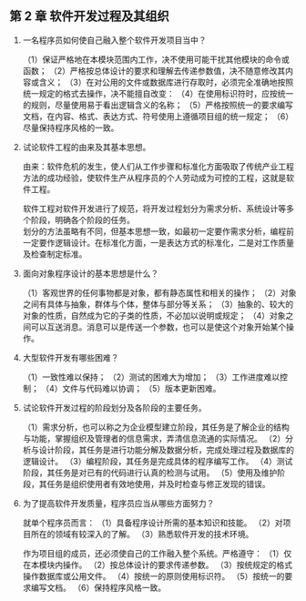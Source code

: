 ## 第 2 章 软件开发过程及其组织

1. 一名程序员如何使自己融入整个软件开发项目当中？

   （1）保证严格地在本模块范围内工作，决不使用可能干扰其他模块的命令或函数；
   （2）严格按总体设计的要求和理解去传递参数值，决不随意修改其内容或含义；
   （3）在对公用的文件或数据库进行存取时，必须完全准确地按照统一规定的格式去操作，决不能擅自改变：
   （4）在使用标识符时，应按统一的规则，尽量使用易于看出逻辑含义的名称；
   （5）严格按照统一的要求编写文档，在内容、格式、表达方式、符号使用上遵循项目组的统一规定；
   （6）尽量保持程序风格的一致。

2. 试论软件工程的由来及其基本思想。

   由来：软件危机的发生，使人们从工作步骤和标准化方面吸取了传统产业工程方法的成功经验，使软件生产从程序员的个人劳动成为可控的工程，这就是软件工程。

   软件工程对软件开发进行了规范，将开发过程划分为需求分析、系统设计等多个阶段，明确各个阶段的任务。  
   划分的方法虽略有不同，但基本思想一致，如最初一定要作需求分析，编程前一定要作逻辑设计。在标准化方面，一是表达方式的标准化，二是对工作质量及检查制定标准。

3. 面向对象程序设计的基本思想是什么？

   （1）客观世界的任何事物都是对象，都有静态属性和相关的操作；
   （2）对象之间有具体与抽象，群体与个体，整体与部分等关系；
   （3）抽象的、较大的对象的性质，自然成为它的子类的性质，不必加以说明或规定；
   （4）对象之间可以互送消息。消息可以是传送一个参数，也可以是使这个对象开始某个操作。

4. 大型软件开发有哪些困难？

   （1）一致性难以保持；
   （2）测试的困难大为增加；
   （3）工作进度难以控制；
   （4）文件与代码难以协调；
   （5）版本更新困难。

5. 试论软件开发过程的阶段划分及各阶段的主要任务。

   （1）需求分析，也可以称之为企业模型建立阶段，其任务是了解企业的结构与功能，掌握组织及管理者的信息需求，弄清信息流通的实际情况。
   （2）分析与设计阶段，其任务是进行功能分解及数据分析，完成处理过程及数据库的逻辑设计。
   （3）编程阶段，其任务是完成具体的程序编写工作。
   （4）测试阶段，其任务是对已有的代码进行认真的检测与试用。
   （5）使用及维护阶段，其任务是组织使用者有效地使用，并及时检查与修正发现的错误。

6. 为了提高软件开发质量，程序员应当从哪些方面努力？

   就单个程序员而言：
   （1）具备程序设计所需的基本知识和技能。
   （2）对项目所在的领域有较深入的了解。
   （3）熟悉软件开发的技术环境。

   作为项目组的成员，还必须使自己的工作融入整个系统。严格遵守：
   （1）仅在本模块内操作。
   （2）按总体设计的要求传递参数。
   （3）按统规定的格式操作数据库或公用文件。
   （4）按统一的原则使用标识符。
   （5）按统一的要求编写文档。
   （6）保持程序风格一致。
